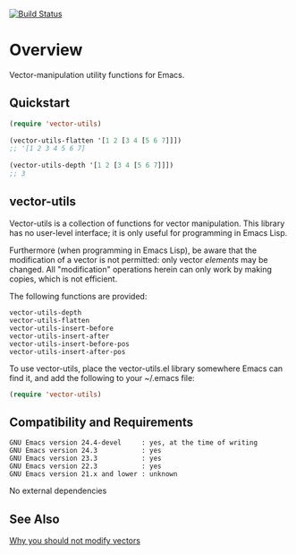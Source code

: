 [![Build Status](https://secure.travis-ci.org/rolandwalker/vector-utils.png?branch=master)](http://travis-ci.org/rolandwalker/vector-utils)

Overview
========

Vector-manipulation utility functions for Emacs.

Quickstart
----------

```lisp
(require 'vector-utils)
 
(vector-utils-flatten '[1 2 [3 4 [5 6 7]]])
;; '[1 2 3 4 5 6 7]
 
(vector-utils-depth '[1 2 [3 4 [5 6 7]]])
;; 3
```

vector-utils
------------

Vector-utils is a collection of functions for vector manipulation.
This library has no user-level interface; it is only useful for
programming in Emacs Lisp.

Furthermore (when programming in Emacs Lisp), be aware that the
modification of a vector is not permitted: only vector *elements*
may be changed.  All "modification" operations herein can only
work by making copies, which is not efficient.

The following functions are provided:

	vector-utils-depth
	vector-utils-flatten
	vector-utils-insert-before
	vector-utils-insert-after
	vector-utils-insert-before-pos
	vector-utils-insert-after-pos

To use vector-utils, place the vector-utils.el library somewhere
Emacs can find it, and add the following to your ~/.emacs file:

```lisp
(require 'vector-utils)
```

Compatibility and Requirements
------------------------------

	GNU Emacs version 24.4-devel     : yes, at the time of writing
	GNU Emacs version 24.3           : yes
	GNU Emacs version 23.3           : yes
	GNU Emacs version 22.3           : yes
	GNU Emacs version 21.x and lower : unknown

No external dependencies

See Also
--------
[Why you should not modify vectors](http://emacswiki.org/emacs/VectorUsage)
